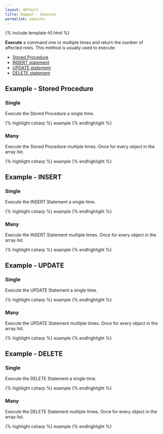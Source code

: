 ```yaml
---
layout: default
title: Dapper - Execute 
permalink: execute
---
```


{% include template-h1.html %}

**Execute** a command one or multiple times and return the number of affected rows. This method is usually used to execute:
- [Stored Procedure](#example---stored-procedure)
- [INSERT statement](#example---insert)
- [UPDATE statement](#example---update)
- [DELETE statement](#example---delete)

## Example - Stored Procedure

### Single
Execute the Stored Procedure a single time.

{% highlight csharp %}
example
{% endhighlight %}

### Many
Execute the Stored Procedure multiple times. Once for every object in the array list.

{% highlight csharp %}
example
{% endhighlight %}

## Example - INSERT

### Single
Execute the INSERT Statement a single time.

{% highlight csharp %}
example
{% endhighlight %}

### Many
Execute the INSERT Statement multiple times. Once for every object in the array list.

{% highlight csharp %}
example
{% endhighlight %}

## Example - UPDATE

### Single
Execute the UPDATE Statement a single time.

{% highlight csharp %}
example
{% endhighlight %}

### Many
Execute the UPDATE Statement multiple times. Once for every object in the array list.

{% highlight csharp %}
example
{% endhighlight %}

## Example - DELETE

### Single
Execute the DELETE Statement a single time.

{% highlight csharp %}
example
{% endhighlight %}

### Many
Execute the DELETE Statement multiple times. Once for every object in the array list.

{% highlight csharp %}
example
{% endhighlight %}
